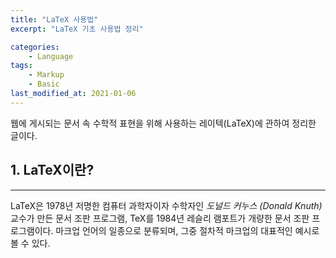 ```yaml
---
title: "LaTeX 사용법"
excerpt: "LaTeX 기초 사용법 정리"

categories:
    - Language
tags:
    - Markup
    - Basic
last_modified_at: 2021-01-06
---
```


웹에 게시되는 문서 속 수학적 표현을 위해 사용하는 레이텍(LaTeX)에 관하여 정리한 글이다.

## 1. LaTeX이란?
---
LaTeX은 1978년 저명한 컴퓨터 과학자이자 수학자인 *도널드 커누스 (Donald Knuth)* 교수가 만든 문서 조판 프로그램, TeX를 1984년 레슬리 램포트가 개량한 문서 조판 프로그램이다. 마크업 언어의 일종으로 분류되며, 그중 절차적 마크업의 대표적인 예시로 볼 수 있다.